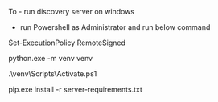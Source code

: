 To - run discovery server on windows


- run Powershell as Administrator and run below command

Set-ExecutionPolicy RemoteSigned

python.exe -m venv venv

.\venv\Scripts\Activate.ps1

pip.exe install -r server-requirements.txt

